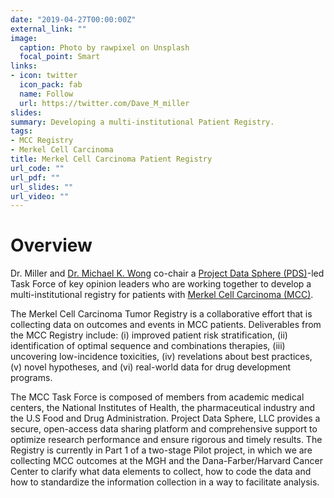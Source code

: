 ```yaml
---
date: "2019-04-27T00:00:00Z"
external_link: ""
image:
  caption: Photo by rawpixel on Unsplash
  focal_point: Smart
links:
- icon: twitter
  icon_pack: fab
  name: Follow
  url: https://twitter.com/Dave_M_miller
slides:  
summary: Developing a multi-institutional Patient Registry.
tags:
- MCC Registry
- Merkel Cell Carcinoma
title: Merkel Cell Carcinoma Patient Registry
url_code: ""
url_pdf: ""
url_slides: ""
url_video: ""
---
```


# Overview
Dr. Miller and [Dr. Michael K. Wong](https://faculty.mdanderson.org/profiles/michael_wong.html) co-chair a [Project Data Sphere (PDS)](https://www.projectdatasphere.org/projectdatasphere/html/home)-led Task Force of key opinion leaders who are working together to develop a multi-institutional registry for patients with [Merkel Cell Carcinoma (MCC)](https://www.merkelcellcarcinoma.io).

The Merkel Cell Carcinoma Tumor Registry is a collaborative effort that is collecting data on outcomes and events in MCC patients. Deliverables from the MCC Registry include: (i) improved patient risk stratification, (ii) identification of optimal sequence and combinations therapies, (iii) uncovering low-incidence toxicities, (iv) revelations about best practices, (v) novel hypotheses, and (vi) real-world data for drug development programs.
 
The MCC Task Force is composed of members from academic medical centers, the National Institutes of Health, the pharmaceutical industry and the U.S Food and Drug Administration.  Project Data Sphere, LLC provides a secure, open-access data sharing platform and comprehensive support to optimize research performance and ensure rigorous and timely results. The Registry is currently in Part 1 of a two-stage Pilot project, in which we are collecting MCC outcomes at the MGH and the Dana-Farber/Harvard Cancer Center to clarify what data elements to collect, how to code the data and how to standardize the information collection in a way to facilitate analysis.
